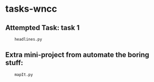 # tasks-wncc
## Attempted Task: task 1
        headlines.py
## Extra mini-project from automate the boring stuff:
        mapIt.py
